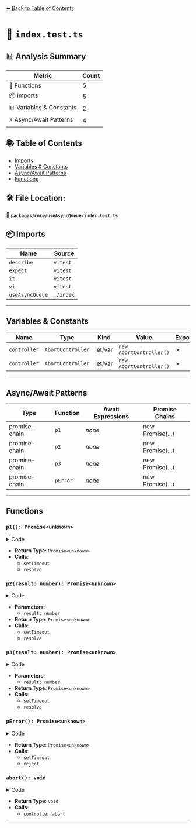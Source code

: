 [⬅️ Back to Table of Contents](../../../index.md)

# 📄 `index.test.ts`

## 📊 Analysis Summary

| Metric | Count |
|--------|-------|
| 🔧 Functions | 5 |
| 📦 Imports | 5 |
| 📊 Variables & Constants | 2 |
| ⚡ Async/Await Patterns | 4 |

## 📚 Table of Contents

- [Imports](#imports)
- [Variables & Constants](#variables-constants)
- [Async/Await Patterns](#asyncawait-patterns)
- [Functions](#functions)

## 🛠️ File Location:
📂 **`packages/core/useAsyncQueue/index.test.ts`**

## 📦 Imports

| Name | Source |
|------|--------|
| `describe` | `vitest` |
| `expect` | `vitest` |
| `it` | `vitest` |
| `vi` | `vitest` |
| `useAsyncQueue` | `./index` |


---

## Variables & Constants

| Name | Type | Kind | Value | Exported |
|------|------|------|-------|----------|
| `controller` | `AbortController` | let/var | `new AbortController()` | ✗ |
| `controller` | `AbortController` | let/var | `new AbortController()` | ✗ |


---

## Async/Await Patterns

| Type | Function | Await Expressions | Promise Chains |
|------|----------|-------------------|----------------|
| promise-chain | `p1` | *none* | new Promise(...) |
| promise-chain | `p2` | *none* | new Promise(...) |
| promise-chain | `p3` | *none* | new Promise(...) |
| promise-chain | `pError` | *none* | new Promise(...) |


---

## Functions

### `p1(): Promise<unknown>`

<details><summary>Code</summary>

```ts
() => {
    return new Promise((resolve) => {
      setTimeout(() => {
        resolve(1000)
      }, 10)
    })
  }
```
</details>

- **Return Type**: `Promise<unknown>`
- **Calls**:
  - `setTimeout`
  - `resolve`
### `p2(result: number): Promise<unknown>`

<details><summary>Code</summary>

```ts
(result: number) => {
    return new Promise((resolve) => {
      setTimeout(() => {
        resolve(1000 + result)
      }, 20)
    })
  }
```
</details>

- **Parameters**:
  - `result: number`
- **Return Type**: `Promise<unknown>`
- **Calls**:
  - `setTimeout`
  - `resolve`
### `p3(result: number): Promise<unknown>`

<details><summary>Code</summary>

```ts
(result: number) => {
    return new Promise((resolve) => {
      setTimeout(() => {
        resolve(1000 + result)
      }, 30)
    })
  }
```
</details>

- **Parameters**:
  - `result: number`
- **Return Type**: `Promise<unknown>`
- **Calls**:
  - `setTimeout`
  - `resolve`
### `pError(): Promise<unknown>`

<details><summary>Code</summary>

```ts
() => {
    return new Promise((resolve, reject) => {
      setTimeout(() => {
        reject(new Error('e'))
      }, 30)
    })
  }
```
</details>

- **Return Type**: `Promise<unknown>`
- **Calls**:
  - `setTimeout`
  - `reject`
### `abort(): void`

<details><summary>Code</summary>

```ts
() => controller.abort()
```
</details>

- **Return Type**: `void`
- **Calls**:
  - `controller.abort`

---
